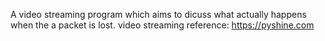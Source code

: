 A video streaming program which aims to dicuss what actually happens when the a packet is lost.
video streaming reference: https://pyshine.com
